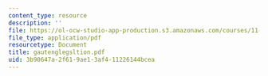 ```yaml
---
content_type: resource
description: ''
file: https://ol-ocw-studio-app-production.s3.amazonaws.com/courses/11-422-downtown-management-organizations-fall-2006/3b90647a2f619ae13af411226144bcea_gautenglegsltion.pdf
file_type: application/pdf
resourcetype: Document
title: gautenglegsltion.pdf
uid: 3b90647a-2f61-9ae1-3af4-11226144bcea
---
```

